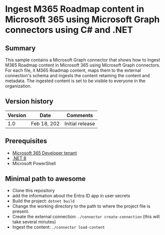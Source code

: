 # Ingest M365 Roadmap content in Microsoft 365 using Microsoft Graph connectors using C# and .NET

## Summary

This sample contains a Microsoft Graph connector that shows how to Ingest M365 Roadmap content in Microsoft 365 using Microsoft Graph connectors. For each file, it M365 Roadmap content, maps them to the external connection's schema and ingests the content retaining the content and metadata. The ingested content is set to be visible to everyone in the organization.

## Version history

Version|Date|Comments
-------|----|--------
1.0|Feb 18, 202|Initial release

## Prerequisites

- [Microsoft 365 Developer tenant](https://developer.microsoft.com/microsoft-365/dev-program)
- [.NET 8](https://dotnet.microsoft.com/download/dotnet/7.0)
- Microsoft PowerShell

## Minimal path to awesome

- Clone this repository 
- add the information about the Entra ID app in user secrets
- Build the project: `dotnet build`
- Change the working directory to the path to where the project file is present.
- Create the external connection: `./connector create-connection` (this will take several minutes)
- Ingest the content: `./connector load-content`
